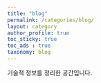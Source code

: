 ```yaml
---
title: "blog"
permalink: /categories/blog/
layout: category
author_profile: true
toc_sticky: true
toc_ads : true
taxonomy: blog
---
```


기술적 정보를 정리한 공간입니다.
